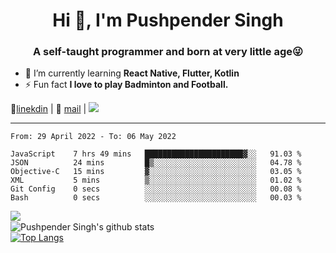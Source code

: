 <h1 align="center">Hi 👋, I'm Pushpender Singh</h1>
<h3 align="center">A self-taught programmer and born at very little age😜</h3>

- 🌱 I’m currently learning **React Native, Flutter, Kotlin**
- ⚡ Fun fact **I love to play Badminton and Football.**

👔[linekdin](https://www.linkedin.com/in/pushpender-singh-240061202/) | 📧 [mail](mailto:pushpendersingh@p2devs.com) | ![](https://komarev.com/ghpvc/?username=pushpender-singh-ap&color=blue)


---

<!--START_SECTION:waka-->

```text
From: 29 April 2022 - To: 06 May 2022

JavaScript    7 hrs 49 mins   ██████████████████████▓░░   91.03 %
JSON          24 mins         █▒░░░░░░░░░░░░░░░░░░░░░░░   04.78 %
Objective-C   15 mins         ▓░░░░░░░░░░░░░░░░░░░░░░░░   03.05 %
XML           5 mins          ▒░░░░░░░░░░░░░░░░░░░░░░░░   01.02 %
Git Config    0 secs          ░░░░░░░░░░░░░░░░░░░░░░░░░   00.08 %
Bash          0 secs          ░░░░░░░░░░░░░░░░░░░░░░░░░   00.03 %
```

<!--END_SECTION:waka-->

<img align="left" src="https://github-readme-streak-stats.herokuapp.com/?user=pushpender-singh-ap&theme=dark" /></br>
![Pushpender Singh's github stats](https://github-readme-stats.vercel.app/api?username=pushpender-singh-ap&show_icons=true&theme=radical&count_private=true)</br>
[![Top Langs](https://github-readme-stats.vercel.app/api/top-langs/?username=pushpender-singh-ap&theme=radical)](https://github.com/pushpender-singh-ap/github-readme-stats)
